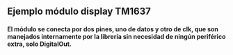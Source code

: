 ## Ejemplo módulo display TM1637

#### El módulo se conecta por dos pines, uno de datos y otro de clk, que son manejados internamente por la librería sin necesidad de ningún periférico extra, solo DigitalOut.
<p align="center">
  <img src="imagen.jpg" style="height: 100px; width:100px;/>
</p>

